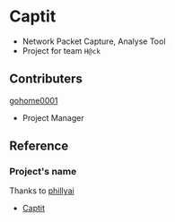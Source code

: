 # Captit

- Network Packet Capture, Analyse Tool
- Project for team `H@ck`

## Contributers

<a href="">gohome0001<a/>
- Project Manager


## Reference

### Project's name

Thanks to <a href="https://github.com/phillyai">phillyai</a>
- <a href="http://software.naver.com/software/summary.nhn?softwareId=GWS_001768"> Captit </a>
